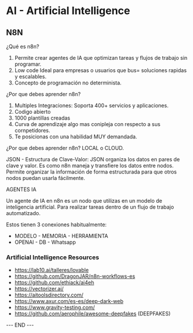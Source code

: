 # AI - Artificial Intelligence

## N8N

¿Qué es n8n?
1. Permite crear agentes de IA que optimizan tareas y flujos de trabajo sin programar. 
2. Low code Ideal para empresas o usuarios que bus= soluciones rapidas y escalables. 
3. Concepto de programación no determinista.

¿Por que debes aprender n8n? 
1. Multiples Integraciones: Soporta 400+ servicios y aplicaciones. 
2. Codigo abierto
3. 1000 plantillas creadas
4. Curva de aprendizaje algo mas conipleja con respecto a sus cornpetidores. 
5. Te posicionas con una habilidad MUY demandada.

¿Por que debes aprender n8n? 
LOCAL o CLOUD.

JSON - Estructura de Clave-Valor: 
JSON organiza los datos en pares de clave y valor. Es como n8n maneja y transfiere los datos entre nodos. Permite organizar la información de forma estructurada para que otros nodos puedan usarla fácilmente.


AGENTES IA

Un agente de IA en n8n es un nodo que utilizas en un modelo de inteligencia artificial. Para realizar tareas dentro de un flujo de trabajo automatizado.

Estos tienen 3 conexiones habitualmente: 
* MODELO    -     MEMORIA    -    HERRAMIENTA
* OPENAI    -     DB         -    Whatsapp

### Artificial Intelligence Resources

* https://lab10.ai/talleres/lovable
* https://github.com/DragonJAR/n8n-workflows-es
* https://github.com/ethiack/ai4eh
* https://vectorizer.ai/
* https://aitoolsdirectory.com/
* https://www.axur.com/es-es/deep-dark-web
* https://www.gravity-testing.com/
* https://github.com/aerophile/awesome-deepfakes (DEEPFAKES)

--- END ---
